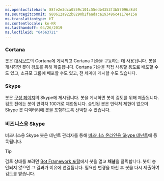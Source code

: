 ```yaml
---
ms.openlocfilehash: 88fe2e3dca0559c101c55edb4353f3b57096a8d4
ms.sourcegitcommit: 980612a922b8290b2faadaca193496c4117e415a
ms.translationtype: HT
ms.contentlocale: ko-KR
ms.lasthandoff: 04/26/2019
ms.locfileid: "64563721"
---
```

### <a name="cortana"></a>Cortana
봇은 [대시보드](https://aka.ms/cortana-publish)의 Cortana에 게시되고 Cortana 기술을 구동하는 데 사용됩니다. 봇을 게시하면 봇이 검토를 위해 제출됩니다. Cortana 기술을 직접 사용할 용도로 배포할 수도 있고, 소규모 그룹에 배포할 수도 있고, 전 세계에 게시할 수도 있습니다.

### <a name="skype"></a>Skype
봇은 [구성 페이지](~/bot-service-channel-connect-skype.md)의 Skype에 게시됩니다. 봇을 게시하면 봇이 검토를 위해 제출됩니다. 검토 전에는 봇이 연락처 100개로 제한됩니다. 승인된 봇은 연락처 제한이 없으며 Skype 봇 디렉터리에 봇을 포함하도록 선택할 수 있습니다.

### <a name="skype-for-business"></a>비즈니스용 Skype
비즈니스용 Skype 봇은 테넌트 관리자를 통해 [비즈니스 온라인용 Skype 테넌트](https://msdn.microsoft.com/en-us/skype/Skype-For-Business-Bot-Framework/docs/overview)에 등록됩니다.

> [!TIP]
> 검토 상태를 보려면 [Bot Framework 포털](https://dev.botframework.com/)에서 봇을 열고 **채널**을 클릭합니다.
> 봇이 승인되지 않으면 그 결과가 이유에 연결됩니다. 필요한 변경을 마친 후 봇을 다시 제출하여 검토를 받습니다.
